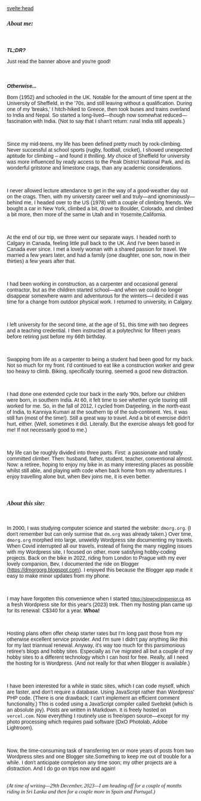 <svelte:head>

<title>About</title>
</svelte:head>

### About me:

<br/>

#### TL;DR?

Just read the banner above and you're good!

<br/>

#### Otherwise...

Born (1952) and schooled in the UK. Notable for the amount of time spent at the University of Sheffield, in the '70s, and still leaving without a qualification. During one of my 'breaks,' I hitch-hiked to Greece, then took buses and trains overland to India and Nepal. So started a long-lived&mdash;though now somewhat reduced&mdash;fascination with India. (Not to say that I shan't return: rural India still appeals.)

<br/>

Since my mid-teens, my life has been
defined pretty much by rock-climbing. Never successful at school sports (rugby, football, cricket), I showed unexpected aptitude for climbing &ndash; and found it thrilling. My choice of Sheffield for university was more influenced by ready access to the Peak District National Park, and its wonderful gritstone and limestone crags, than any academic considerations.

<br/>

I never allowed lecture attendance to get in the way of a good-weather day out on the crags. Then, with my university career well and truly&mdash;and ignominiously&mdash;behind me, I headed over to the US (1978) with a couple of climbing friends. We bought a car in New York, climbed a bit, drove to Boulder, Colorado, and climbed a bit more, then more of the same in Utah and in Yosemite,California.

<br/>

At the end of our trip, we three went our separate ways. I headed north to Calgary in Canada, feeling little pull back to the UK. And I've been based in Canada ever since. I met a lovely woman with a shared passion for travel. We married a few years later, and had a family (one daughter, one son, now in their thirties) a few years after that.

<br/>

I had been working in construction, as a carpenter and occasional general contractor, but as the children started school&mdash;and when we could no longer disappear somewhere warm and adventurous for the winters&mdash;I decided it was time for a change from outdoor physical work. I returned to university, in Calgary.

<br/>

I left university for the second time, at the age of 51, this time with two degrees and a teaching credential. I then instructed at a polytechnic for fifteen years before retiring just before my 66th birthday.

<br/>

Swapping from life as a carpenter to being a student had been good for my back. Not so much for my front. I'd continued to eat like a construction worker and grew too heavy to climb. Biking, specifically touring, seemed a good new distraction.

<br/>

I had done one extended cycle tour back in the early '90s, before our children were born, in southern India. At 60, it felt time to see whether cycle touring still worked for me. So, in the fall of 2012, I cycled from Darjeeling, in the north-east of India, to Kanniya Kumari at the southern tip of the sub-continent. Yes, it was still fun (most of the time!). Still a great way to travel. And a bit of exercise didn't hurt, either. (Well, sometimes it did. Literally. But the exercise always felt good for me! If not necessarily good to me.)

<br/>

My life can be roughly divided into three parts. First: a passionate and totally committed climber. Then: husband, father, student, teacher, conventional almost. Now: a retiree, hoping to enjoy my bike in as many interesting places as possible whilst still able, and playing with code when back home from my adventures. I enjoy travelling alone but, when Bev joins me, it is even better.

<br/>

### About this site:

<br/>

In 2000, I was studying computer science and started the website: <code>dmorg.org</code>. (I don't remember but can only surmise that <code>dm.org</code> was already taken.) Over time, <code>dmorg.org</code> morphed into large, unwieldy Wordpress site documenting my travels. When Covid interrupted all our travels, instead of fixing the many niggling issues with my Wordpress site, I focused on other, more satisfying hobby-coding projects. Back on the bike in 2022, riding from London to Prague with my ever lovely companion, Bev, I documented the ride on Blogger (https://dmorgorg.blogspot.com). I enjoyed this because the Blogger app made it easy to make minor updates from my phone.

<br/>

I may have forgotten this convenience when I started <code>https://slowcyclingsenior.ca</code> as a fresh Wordpress site for this year's (2023) trek. Then my hosting plan came up for its renewal: C$340 for a year. **Whoa!**

<br/>

Hosting plans often offer cheap starter rates but I'm long past those from my otherwise excellent service provider. And I'm sure I didn't pay anything like this for my last triannual renewal. Anyway, it's way too much for this parsimonious retiree's blogs and hobby sites. Especially as I've migrated all but a couple of my hobby sites to a different technology which I can host for free. Really, all I need the hosting for is Wordpress. (And not really for that when Blogger is available.)

<br/>

I have been interested for a while in static sites, which I can code myself, which are faster, and don't require a database. Using JavaScript rather than Wordpress' PHP code. (There is one drawback; I can't implement an efficient comment functionality.) This is coded using a JavaScript compiler called Sveltekit (which is an absolute joy). Posts are written in Markdown. It is freely hosted on <code>vercel.com</code>. Now everything I routinely use is free/open source&mdash;except for my photo processing which requires paid software (DxO Photolab, Adobe Lightroom).

<br/>

Now, the time-consuming task of transferring ten or more years of posts from two Wordpress sites and one Blogger site.Something to keep me out of trouble for a while. I don't anticipate completion any time soon; my other projects are a distraction. And I do go on trips now and again!

<br/>

<div class="alkes">(At time of writing&mdash;29th December, 2023&mdash;I am heading off for a couple of months riding in Sri Lanka and then for a couple more in Spain and Portugal.)</div>

<br/><br/>

<style>
	* {
		font-family: sans-serif;
	}
	h3, h4,
	.alkes {
		color: var(--brand-8);
		font-family: 'Alkes';
		font-style: italic;
		text-align: left;
		/* margin-bottom: -1.5rem */
	}
	h4 {
		font-family: sans-serif;
		font-weight: 600;
		margin-block-end: 0.5rem;
	}
</style>
